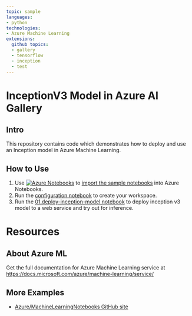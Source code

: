 ```yaml
---
topic: sample
languages:
- python
technologies:
- Azure Machine Learning
extensions:
  github topics:
  - gallery
  - tensorflow
  - inception
  - test
---
```


# InceptionV3 Model in Azure AI Gallery

## Intro
This repository contains code which demonstrates how to deploy and use an Inception model in Azure Machine Learning.

## How to Use
1. Use [![Azure Notebooks](https://notebooks.azure.com/launch.png)](https://notebooks.azure.com/import/gh/Azure-Samples/AI-Gallery-InceptionV3) to [import the sample notebooks](https://notebooks.azure.com/import/gh/Azure-Samples/AI-Gallery-InceptionV3) into Azure Notebooks.
2. Run the [configuration notebook](00.configuration.ipynb) to create your workspace. 
3. Run the [01.deploy-inception-model notebook](01.deploy-inception-model.ipynb) to deploy inception v3 model to a web service and try out for inference.

# Resources


## About Azure ML
Get the full documentation for Azure Machine Learning service at https://docs.microsoft.com/azure/machine-learning/service/

## More Examples
 * [Azure/MachineLearningNotebooks GitHub site](https://github.com/Azure/MachineLearningNotebooks)
